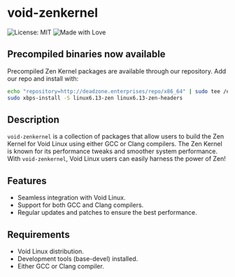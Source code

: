 # void-zenkernel

![License: MIT](https://img.shields.io/badge/License-MIT-yellow.svg)
![Made with Love](https://img.shields.io/badge/Made%20with-%E2%9D%A4-red)

## Precompiled binaries now available

Precompiled Zen Kernel packages are available through our repository. Add our repo and install with:

```bash
echo "repository=http://deadzone.enterprises/repo/x86_64" | sudo tee /etc/xbps.d/10-deadzone.conf
sudo xbps-install -S linux6.13-zen linux6.13-zen-headers
```

## Description

`void-zenkernel` is a collection of packages that allow users to build the Zen Kernel for Void Linux using either GCC or Clang compilers. The Zen Kernel is known for its performance tweaks and smoother system performance. With `void-zenkernel`, Void Linux users can easily harness the power of Zen!

## Features

- Seamless integration with Void Linux.
- Support for both GCC and Clang compilers.
- Regular updates and patches to ensure the best performance.

## Requirements

- Void Linux distribution.
- Development tools (base-devel) installed.
- Either GCC or Clang compiler.
